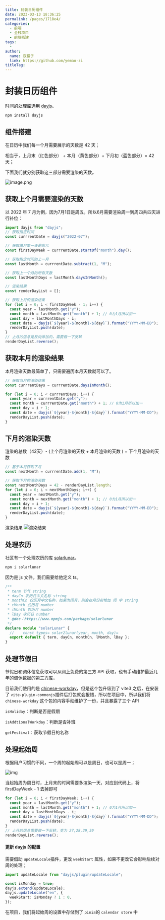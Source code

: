 ```yaml
---
title: 封装日历组件
date: 2023-03-13 18:36:25
permalink: /pages/1718e4/
categories:
  - 前端
  - 全栈项目
  - 前端搭建
tags:
  - 
author: 
  name: 夜猫子
  link: https://github.com/yemao-zi
titleTag: 
---
```

# 封装日历组件

时间的处理库选用 [dayjs](https://day.js.org/docs/zh-CN/installation/installation)。

```bash
npm install dayjs
```

## 组件搭建

在日历中我们每一个月需要展示的天数是 42 天；

相当于，上月末（红色部分） +  本月（黄色部分）+ 下月初（蓝色部分）= 42 天；

下面我们就分别获取这三部分需要渲染的天数。

![image.png](https://s2.loli.net/2023/03/13/LyzgW4sedY6Kokv.png)

## 获取上个月需要渲染的天数

以 2022 年 7 月为例，因为7月1日是周五，所以6月需要渲染周一到周四共四天进行补位：

```ts
import dayjs from "dayjs";
// 获取指定时间
const currrentDate = dayjs("2022-07");

// 获取单月第一天是周几
const firstDayWeek = currrentDate.startOf("month").day();

// 获取指定时间的上一月
const lastMonth = currrentDate.subtract(1, "M");

// 获取上一个月的所有天数
const lastMonthDays = lastMonth.daysInMonth();

// 渲染结果
const renderDayList = [];

// 获取上月的渲染结果
for (let i = 0; i < firstDayWeek - 1; i++) {
  const year = lastMonth.get("y");
  const month = lastMonth.get("month") + 1; // 0为1月所以加一
  const day = lastMonthDays - i;
  const date = dayjs(`${year}-${month}-${day}`).format("YYYY-MM-DD");
  renderDayList.push(date);
}
// 上月的信息是反向添加的，需要做一下反转
renderDayList.reverse();
```

## 获取本月的渲染结果

本月渲染天数最简单了，只需要遍历本月天数就可以了。

```ts
// 获取当月的渲染结果
const currrentDays = currrentDate.daysInMonth();

for (let i = 0; i < currrentDays; i++) {
  const year = currrentDate.get("y");
  const month = currrentDate.get("month") + 1; // 0为1月所以加一
  const day = i + 1;
  const date = dayjs(`${year}-${month}-${day}`).format("YYYY-MM-DD");
  renderDayList.push(date);
}
```

## 下月的渲染天数

渲染的总数（42天）- (上个月渲染的天数 + 本月渲染的天数 ) = 下个月渲染的天数

```ts
// 基于本月获取下月
const nextMonth = currrentDate.add(1, "M");

// 获取下月的渲染天数
const nextMonthDays = 42 - renderDayList.length;
for (let i = 0; i < nextMonthDays; i++) {
  const year = nextMonth.get("y");
  const month = nextMonth.get("month") + 1; // 0为1月所以加一
  const day = i + 1;
  const date = dayjs(`${year}-${month}-${day}`).format("YYYY-MM-DD");
  renderDayList.push(date);
}
```

渲染结果
![渲染结果](https://s2.loli.net/2023/03/14/lQ9t51OYo2LpJ38.png)

## 处理农历

社区有一个处理农历的库 [solarlunar]( https://www.npmjs.com/package/solarlunar  )。

```bash
npm i solarlunar
```

因为是 js 文件。我们需要给他定义 ts。

```ts
/**
 * term 节气 string
 * dayCn 农历日中文名称 string
 * monthCn 农历月中文名称，如果为闰月，则会在月份前增加 闰 字 string
 * cMonth 公历月 number
 * lMonth 农历月 number
 * lDay 农历日 number
 * @doc：https://www.npmjs.com/package/solarlunar
 */
declare module "solarLunar" {
  //    const types= solar2lunar(year, month, day)=
  export default { term, dayCn, monthCn, lMonth, lDay };
}
```

## 处理节假日

节假日和调休信息获取可以从网上免费的第三方 API 获取，也有手动维护最近几年的调休数据的第三方库，

目前我们使用的是 [chinese-workday](https://www.npmjs.com/package/chinese-workday)，但是这个包升级到了 vite3 之后，在安装了 `vite-plugin-commonjs`插件后打包就会报错，所以在项目中，所以我们将 `chinese-workday` 这个包的内容手动维护了一份，并且暴露了三个 API

`isHoliday`：判断是否是假期

`isAddtionalWorkday`：判断是否补班

`getFestival`：获取节假日的名称

## 处理起始周

根据用户习惯的不同，一个周的起始周可以是周日，也可以是周一；

![img](https://s2.loli.net/2023/03/14/shR2yqzgp3tid6Z.png)

当起始周为周日时，上月末的时间需要多渲染一天，对应到代码上，将 firstDayWeek - 1 去掉即可

```typescript
for (let i = 0; i < firstDayWeek; i++) {
  const year = lastMonth.get("y");
  const month = lastMonth.get("month") + 1; // 0为1月所以加一
  const day = lastMonthDays - i;
  const date = dayjs(`${year}-${month}-${day}`).format("YYYY-MM-DD");
  renderDayList.push(date);
}
// 上月的信息需要做一下反转，变为 27,28,29,30
renderDayList.reverse();
```

#### 更新 dayjs 的配置

需要借助 `updateLocale`插件，更改 `weekStart` 属性，如果不更改它会影响后续对周的处理；

```typescript
import updateLocale from "dayjs/plugin/updateLocale";

const isMonday = true;
dayjs.extend(updateLocale);
dayjs.updateLocale("en", {
  weekStart: isMonday ? 1 : 0,
});
```

在项目，我们将起始周的设置中存储到了 `pinia`的 `calendar store` 中
